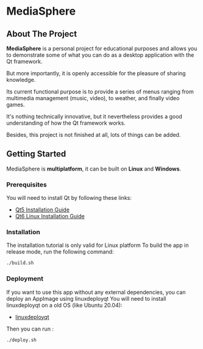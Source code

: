 # MediaSphere

## About The Project

**MediaSphere** is a personal project for educational purposes and allows you to demonstrate some of what you can do as a desktop application with the Qt framework.

But more importantly, it is openly accessible for the pleasure of sharing knowledge.

Its current functional purpose is to provide a series of menus ranging from multimedia management (music, video), to weather, and finally video games.

It's nothing technically innovative, but it nevertheless provides a good understanding of how the Qt framework works.

Besides, this project is not finished at all, lots of things can be added. 

## Getting Started

MediaSphere is **multiplatform**, it can be built on **Linux** and **Windows**.

### Prerequisites

You will need to install Qt by following these links:
- [Qt5 Installation Guide](https://github.com/qt/qt5)
- [Qt6 Linux Installation Guide](https://doc.qt.io/qt-6/linux.html)

### Installation
The installation tutorial is only valid for Linux platform
To build the app in release mode, run the following command:

```bash
./build.sh
```
### Deployment
If you want to use this app without any external dependencies, you can deploy an AppImage using linuxdeployqt 
You will need to install linuxdeployqt on a old OS (like Ubuntu 20.04):
- [linuxdeployqt](https://github.com/probonopd/linuxdeployqt)

Then you can run :
```bash
./deploy.sh
```

